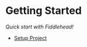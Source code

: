 # Getting Started

_Quick start with Fiddlehead!_

- [Setup Project](/Getting-Started/Setup-Project)
